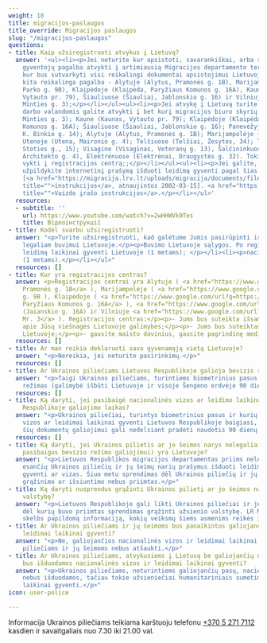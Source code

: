 ```yaml
---
weight: 10
title: migracijos-paslaugos
title_override: Мigracijos paslaugos
slug: "/migracijos-paslaugos"
questions:
- title: Kaip užsiregistruoti atvykus į Lietuvą?
  answer: '<ul><li><p>Jei neturite kur apsistoti, savarankiškai, arba su pilietiškų
    gyventojų pagalba atvykti į artimiausią Migracijos departamento teritorinį skyrių,
    kur bus sutvarkyti visi reikalingi dokumentai apsistojimui Lietuvoje, bei suteikta
    kita reikalinga pagalba - Alytuje (Alytus, Pramonės g. 1B), Marijampolėje (Marijampolė,
    Parko g. 9B), Klaipėdoje (Klaipėda, Paryžiaus Komunos g. 16A), Kaune (Kaunas,
    Vytauto pr. 79), Šiauliuose (Šiauliai, Jablonskio g. 16) ir Vilniuje (Vilnius,
    Minties g. 3);</p></li></ul><ul><li><p>Jei atvykę į Lietuvą turite kur apsistoti,
    darbo valandomis galite atvykti į bet kurį migracijos biuro skyrių: Vilniuje (Vilnius,
    Minties g. 3); Kaune (Kaunas, Vytauto pr. 79); Klaipėdoje (Klaipėda, Paryžiaus
    Komunos g. 16A); Šiauliuose (Šiauliai, Jablonskio g. 16); Panevėžyje (Panevėžys,
    K. Binkio g. 14); Alytuje (Alytus, Pramonės g. 1B); Marijampolėje (Parij g. 9);
    Utenoje (Utena, Maironio g. 4); Telšiuose (Telšiai, Žesytės, 34); Tauragėje (Tauragė,
    Stoties g., 15); Visagine (Visaginas, Veteranų g. 13), Šalčininkuose (Šalčininkai,
    Architekto g. 4), Elektrėnuose (Elektrėnai, Draugystės g. 32). Tokiu atveju nebūtina
    vykti į registracijos centrą;;</p></li></ul><ul><li><p>Jei galite, prieš atvykdami
    užpildykite internetinį prašymą išduoti leidimą gyventi pagal šias instrukcijas
    [<a href="https://migracija.lrv.lt/uploads/migracija/documents/files/Migris%20paskyros%20suk%C5%ABrimo%20ir%20LLG%20pra%C5%A1ymo%20pildymo%20atmintin%C4%97%20-%20savanoriams(3).pdf"
    title="">instrukcijos</a>, atnaujintos 2002-03-15]. <a href="https://www.youtube.com/watch?v=2wHHWVk9Tes"
    title="">Vaizdo įrašo instrukcijos</a>.</p></li></ul>'
  resources:
  - subtitle: ''
    url: https://www.youtube.com/watch?v=2wHHWVk9Tes
    title: Відеоінструкції
- title: Kodėl svarbu užsiregistruoti?
  answer: "<p>Turite užsiregistruoti, kad galėtume Jumis pasirūpinti ir sudaryti sąlygas
    legaliam buvimui Lietuvoje.</p><p>Buvimo Lietuvoje sąlygos. Po registracijos galėsite:</p><ul><li><p>gauti
    leidimą laikinai gyventi Lietuvoje (1 metams); </p></li><li><p>nacionalinė viza
    (1 metams).</p></li></ul>"
  resources: []
- title: Kur yra registracijos centras?
  answer: <p>Registracijos centrai yra Alytuje ( <a href="https://www.google.com/url?q=https://www.google.com/maps/place/Pramon%25C4%2597s%2Bg.%2B1b,%2BAlytus%2B62323/@54.421532,24.0185523,17z/data%3D!3m1!4b1!4m5!3m4!1s0x46e0b41bcf1f7ed5:0x76bc5b57b999fde1!8m2!3d54.421532!4d24.020741&amp;sa=D&amp;source=docs&amp;ust=1647603734304202&amp;usg=AOvVaw0HdbHwnsupvc2Rx_zJlr6j">Alytus,
    Pramonės g. 1B</a> ), Marijampolėje ( <a href="https://www.google.com/url?q=https://www.google.com/maps/place/Parko%2Bg.%2B9,%2BMarijampol%25C4%2597%2B68218/@54.5728225,23.3579025,17z/data%3D!3m1!4b1!4m5!3m4!1s0x46e12a38b07379f5:0x791b3d5d99f340c1!8m2!3d54.5728225!4d23.3600912&amp;sa=D&amp;source=docs&amp;ust=1647603747536953&amp;usg=AOvVaw0pA-RXjsnBSAgLnO-Ohpu_">Parij</a>
    g. 9B ), Klaipėdoje ( <a href="https://www.google.com/url?q=https://www.google.com/maps/place/Pary%25C5%25BEiaus%2BKomunos%2Bg.%2B16A,%2BKlaip%25C4%2597da%2B91166/@55.7007622,21.1550866,17z/data%3D!3m1!4b1!4m5!3m4!1s0x46e4dc0e64993137:0xccc54293a6335f3e!8m2!3d55.7007622!4d21.1572753&amp;sa=D&amp;source=docs&amp;ust=1647603760499401&amp;usg=AOvVaw0t0PRwPUUf42ek1QWQpxkV">Klaipėda,
    Paryžiaus Komunos g. 16A</a> ), <a href="https://www.google.com/url?q=https://www.google.com/maps/place/J.%2BJablonskio%2Bg.%2B16,%2B%25C5%25A0iauliai%2B78162/@55.9202119,23.2805633,17z/data%3D!3m1!4b1!4m5!3m4!1s0x46e5e3a7aed35ceb:0xefa94efb28280b5a!8m2!3d55.9202119!4d23.282752&amp;sa=D&amp;source=docs&amp;ust=1647603774592070&amp;usg=AOvVaw3dPC5ZKLGURt1fShpb5HUl">Šiauliuose</a>
    (Jaianskio g. 16A) ir Vilniuje <a href="https://www.google.com/url?q=https://www.google.com/maps/place/Minties%2Bg.%2B3,%2BVilnius%2B08233/@54.7062024,25.2968471,17z/data%3D!3m1!4b1!4m5!3m4!1s0x46dd96a574a9fd2f:0xe623d79f393ab79a!8m2!3d54.7062024!4d25.2990358&amp;sa=D&amp;source=docs&amp;ust=1647603787882299&amp;usg=AOvVaw3EtYgQL79daEJNoXNtqvLQ">.
    Mr. 3</a> ). Registracijos centras:</p><p>- Jums bus suteikta išsami informacija
    apie Jūsų viešnagės Lietuvoje galimybes;</p><p>- Jums bus suteiktas laikinas būstas
    Lietuvoje;</p><p>- gausite maisto davinius, gausite pagrindinę medicininę priežiūrą.</p>
  resources: []
- title: Ar man reikia deklaruoti savo gyvenamąją vietą Lietuvoje?
  answer: "<p>Nereikia, jei neturite pasirinkimų.</p>"
  resources: []
- title: Ar Ukrainos piliečiams Lietuvos Respublikoje galioja bevizis režimas?
  answer: "<p>Taigi Ukrainos piliečiams, turintiems biometrinius pasus, taikomas bevizis
    režimas (galimybė išbūti Lietuvoje ir visoje Šengeno erdvėje 90 dienų 180 dienų).</p>"
  resources: []
- title: Ką daryti, jei pasibaigė nacionalinės vizos ar leidimo laikinai gyventi Lietuvos
    Respublikoje galiojimo laikas?
  answer: "<p>Ukrainos piliečiai, turintys biometrinius pasus ir kurių nacionalinės
    vizos ar leidimai laikinai gyventi Lietuvos Respublikoje baigiasi, pasibaigus
    šių dokumentų galiojimui gali nedelsiant pradėti naudotis 90 dienų beviziu režimu.</p>"
  resources: []
- title: Ką daryti, jei Ukrainos pilietis ar jo šeimos narys nelegaliai (pavyzdžiui,
    pasibaigus bevizio režimo galiojimui) yra Lietuvoje?
  answer: "<p>Lietuvos Respublikos migracijos departamentas priims nelegaliai Lietuvoje
    esančių Ukrainos piliečių ir jų šeimų narių prašymus išduoti leidimus laikinai
    gyventi ar vizas. Šiuo metu sprendimas dėl Ukrainos piliečių ir jų šeimų narių
    grąžinimo ar išsiuntimo nebus priimtas.</p>"
- title: Ką daryti nusprendus grąžinti Ukrainos pilietį ar jo šeimos narį į užsienio
    valstybę?
  answer: "<p>Lietuvos Respublikoje gali likti Ukrainos piliečiai ir jų šeimų nariai,
    dėl kurių buvo priimtas sprendimas grąžinti užsienio valstybę. LR Migracijos departamentas
    skelbs papildomą informaciją, kokių veiksmų šiems asmenims reikės imtis.</p>"
- title: Ar Ukrainos piliečiams ir jų šeimoms bus panaikintos galiojančios vizos ar
    leidimai laikinai gyventi?
  answer: "<p>Ne, galiojančios nacionalinės vizos ir leidimai laikinai gyventi Ukrainos
    piliečiams ir jų šeimoms nebus atšaukti.</p>"
- title: Ar Ukrainos piliečiams, atvykusiems į Lietuvą be galiojančių užsienio pasų,
    bus išduodamos nacionalinės vizos ir leidimai laikinai gyventi?
  answer: "<p>Ukrainos piliečiams, neturintiems galiojančių pasų, nacionalinės vizos
    nebus išduodamos, tačiau tokie užsieniečiai humanitariniais sumetimais bus priimami
    laikinai gyventi.</p>"
icon: user-police

---
```

Informacija Ukrainos piliečiams teikiama karštuoju telefonu [+370 5 271 7112](tel:+37052717112) kasdien ir savaitgaliais nuo 7.30 iki 21.00 val.